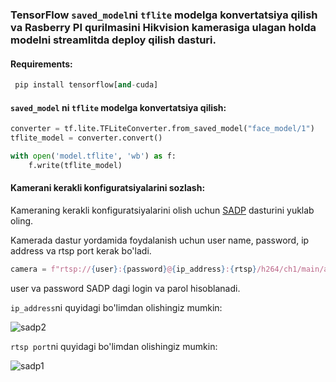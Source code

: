 ### TensorFlow ```saved_model```ni ```tflite``` modelga konvertatsiya qilish va Rasberry PI qurilmasini Hikvision kamerasiga ulagan holda modelni streamlitda deploy qilish dasturi.

#### **Requirements:**
```python
 pip install tensorflow[and-cuda]
```

#### **```saved_model``` ni ```tflite``` modelga konvertatsiya qilish:**

```python
converter = tf.lite.TFLiteConverter.from_saved_model("face_model/1")
tflite_model = converter.convert()

with open('model.tflite', 'wb') as f:
    f.write(tflite_model)
```

#### **Kamerani kerakli konfiguratsiyalarini sozlash:**

Kameraning kerakli konfiguratsiyalarini olish uchun [SADP](https://www.hikvision.com/en/support/tools/hitools/clea8b3e4ea7da90a9/) dasturini yuklab oling.

Kamerada dastur yordamida foydalanish uchun user name, password, ip address va rtsp port kerak bo'ladi.
```python
camera = f"rtsp://{user}:{password}@{ip_address}:{rtsp}/h264/ch1/main/av_stream"
```
user va password SADP dagi login va parol hisoblanadi.

```ip_address```ni quyidagi bo'limdan olishingiz mumkin:

![sadp2](https://github.com/MisterFoziljon/Deploy-TF-Lite-model-with-RasberryPI-device-using-hikvision-camera/blob/main/images/sadp2.png)

```rtsp port```ni quyidagi bo'limdan olishingiz mumkin:

![sadp1](https://github.com/MisterFoziljon/Deploy-TF-Lite-model-with-RasberryPI-device-using-hikvision-camera/blob/main/images/sadp1.png)

